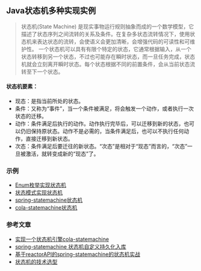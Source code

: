 ## Java状态机多种实现实例
> 状态机(State Machine) 是现实事物运行规则抽象而成的一个数学模型，它描述了状态序列之间流转的关系及条件。在复杂多状态流转情况下，使用状态机来表达状态的流转，会使语义会更加清晰，会增强代码的可读性和可维护性。
一个状态机可以具有有限个特定的状态，它通常根据输入，从一个状态转移到另一个状态，不过也可能存在瞬时状态，而一旦任务完成，状态机就会立刻离开瞬时状态。每个状态根据不同的前置条件，会从当前状态流转至下一个状态。

#### 状态机要素：

- 现态：是指当前所处的状态。
- 条件：又称为“事件”，当一个条件被满足，将会触发一个动作，或者执行一次状态的迁移。
- 动作：条件满足后执行的动作。动作执行完毕后，可以迁移到新的状态，也可以仍旧保持原状态。动作不是必需的，当条件满足后，也可以不执行任何动作，直接迁移到新状态。
- 次态：条件满足后要迁往的新状态。“次态”是相对于“现态”而言的，“次态”一旦被激活，就转变成新的“现态”了。

### 示例

- [Enum枚举实现状态机](src/main/java/com/luckyi/statemachine/enumstate)
- [状态模式实现状态机](src/main/java/com/luckyi/statemachine/statedesignpattern)
- [spring-statemachine状态机](src/main/java/com/luckyi/statemachine/springstatemachine)
- [cola-statemachine状态机](src/main/java/com/luckyi/statemachine/colastatemachine)

### 参考文章

- [实现一个状态机引擎cola-statemachine](https://blog.csdn.net/significantfrank/article/details/104996419)
- [spring-statemachine 状态机自定义持久化入库](https://blog.csdn.net/sjy_2010/article/details/133862831)
- [基于reactorAPI的spring-statemachine的状态机实战](https://juejin.cn/post/7240006787947331642)
- [状态机的技术选型](https://blog.csdn.net/zhangfenshi123/article/details/127852110)
